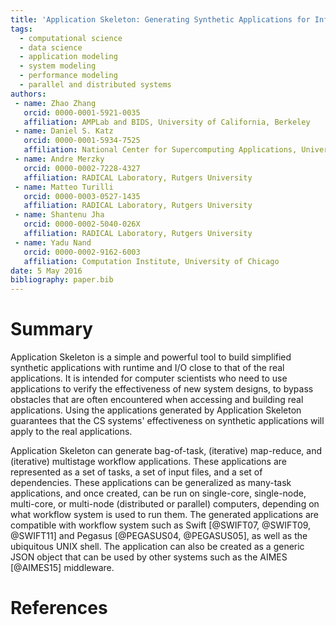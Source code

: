 ```yaml
---
title: 'Application Skeleton: Generating Synthetic Applications for Infrastructure Research'
tags:
  - computational science
  - data science
  - application modeling
  - system modeling
  - performance modeling
  - parallel and distributed systems
authors:
 - name: Zhao Zhang
   orcid: 0000-0001-5921-0035
   affiliation: AMPLab and BIDS, University of California, Berkeley
 - name: Daniel S. Katz
   orcid: 0000-0001-5934-7525
   affiliation: National Center for Supercomputing Applications, University of Illinois Urbana-Champaign
 - name: Andre Merzky
   orcid: 0000-0002-7228-4327
   affiliation: RADICAL Laboratory, Rutgers University
 - name: Matteo Turilli
   orcid: 0000-0003-0527-1435
   affiliation: RADICAL Laboratory, Rutgers University
 - name: Shantenu Jha
   orcid: 0000-0002-5040-026X
   affiliation: RADICAL Laboratory, Rutgers University
 - name: Yadu Nand
   orcid: 0000-0002-9162-6003
   affiliation: Computation Institute, University of Chicago
date: 5 May 2016
bibliography: paper.bib
---
```


# Summary
Application Skeleton is a simple and powerful tool to build simplified synthetic applications with runtime and I/O close to that of the real applications. It is intended for computer scientists who need to use applications to 
verify the effectiveness of new system designs, to bypass obstacles that are often encountered when accessing and building real applications. Using the applications generated by Application Skeleton guarantees that the CS systems' effectiveness on synthetic applications will apply to the real applications.

Application Skeleton can generate bag-of-task, (iterative) map-reduce, and (iterative) multistage workflow applications. These applications are represented as a set of tasks, a set of input files, and a set of dependencies.  These applications can be generalized as many-task applications, and once created, can be run on single-core, single-node, multi-core, or multi-node (distributed or parallel) computers, depending on what workflow system is used to run them.  The generated applications are compatible with workflow system such as Swift [@SWIFT07, @SWIFT09, @SWIFT11] and Pegasus [@PEGASUS04, @PEGASUS05], as well as the ubiquitous UNIX shell.
The application can also be created as a generic JSON object that can be used by other systems such as the AIMES [@AIMES15] middleware.

# References
